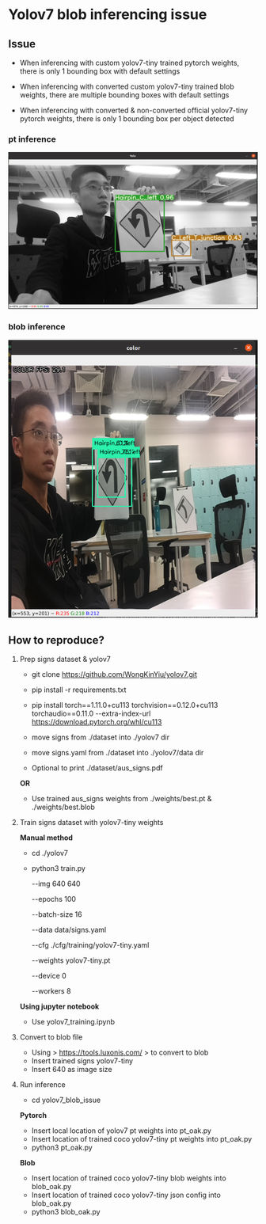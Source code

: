 # Yolov7 blob inferencing issue

## **Issue**
- When inferencing with custom yolov7-tiny trained pytorch weights, there is only 1 bounding box with default settings

- When inferencing with converted custom yolov7-tiny trained blob weights, there are multiple bounding boxes with default settings

- When inferencing with converted & non-converted official yolov7-tiny pytorch weights, there is only 1 bounding box per object detected

### **pt inference**
![pt](./media/1.png)

### **blob inference**
![blob](./media/2.png)

## **How to reproduce?**
1. Prep signs dataset & yolov7
    - git clone https://github.com/WongKinYiu/yolov7.git
    - pip install -r requirements.txt
    - pip install torch==1.11.0+cu113 torchvision==0.12.0+cu113 torchaudio==0.11.0 --extra-index-url https://download.pytorch.org/whl/cu113

    - move signs from ./dataset into ./yolov7 dir
    - move signs.yaml from ./dataset into ./yolov7/data dir
    - Optional to print ./dataset/aus_signs.pdf

    **OR**

    - Use trained aus_signs weights from ./weights/best.pt & ./weights/best.blob

2. Train signs dataset with yolov7-tiny weights
    
    **Manual method**
    - cd ./yolov7
    - python3 train.py

        --img 640 640

        --epochs 100 

        --batch-size 16

        --data data/signs.yaml 

        --cfg ./cfg/training/yolov7-tiny.yaml

        --weights yolov7-tiny.pt

        --device 0

        --workers 8

    **Using jupyter notebook**
    - Use yolov7_training.ipynb

3. Convert to blob file
    - Using > https://tools.luxonis.com/ > to convert to blob
    - Insert trained signs yolov7-tiny
    - Insert 640 as image size

4. Run inference
    - cd yolov7_blob_issue

    **Pytorch**
    - Insert local location of yolov7 pt weights into pt_oak.py
    - Insert location of trained coco yolov7-tiny pt weights into pt_oak.py
    - python3 pt_oak.py

    **Blob**
    - Insert location of trained coco yolov7-tiny blob weights into blob_oak.py
    - Insert location of trained coco yolov7-tiny json config into blob_oak.py
    - python3 blob_oak.py